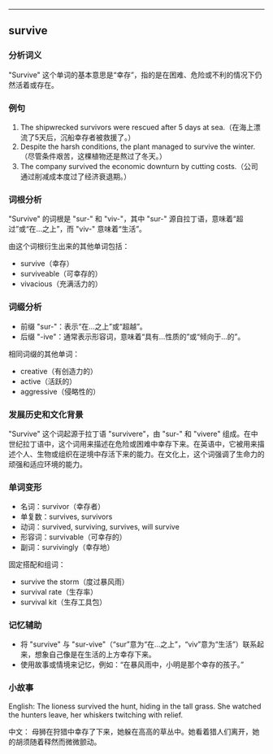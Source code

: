 
---------------
## survive
### 分析词义
"Survive" 这个单词的基本意思是“幸存”，指的是在困难、危险或不利的情况下仍然活着或存在。

### 例句
1. The shipwrecked survivors were rescued after 5 days at sea.（在海上漂流了5天后，沉船幸存者被救援了。）
2. Despite the harsh conditions, the plant managed to survive the winter.（尽管条件艰苦，这棵植物还是熬过了冬天。）
3. The company survived the economic downturn by cutting costs.（公司通过削减成本度过了经济衰退期。）

### 词根分析
"Survive" 的词根是 "sur-" 和 "viv-"，其中 "sur-" 源自拉丁语，意味着“超过”或“在...之上”，而 "viv-" 意味着“生活”。

由这个词根衍生出来的其他单词包括：
- survive（幸存）
- surviveable（可幸存的）
- vivacious（充满活力的）

### 词缀分析
- 前缀 "sur-"：表示“在...之上”或“超越”。
- 后缀 "-ive"：通常表示形容词，意味着“具有...性质的”或“倾向于...的”。

相同词缀的其他单词：
- creative（有创造力的）
- active（活跃的）
- aggressive（侵略性的）

### 发展历史和文化背景
"Survive" 这个词起源于拉丁语 "survivere"，由 "sur-" 和 "vivere" 组成。在中世纪拉丁语中，这个词用来描述在危险或困难中幸存下来。在英语中，它被用来描述个人、生物或组织在逆境中存活下来的能力。在文化上，这个词强调了生命力的顽强和适应环境的能力。

### 单词变形
- 名词：survivor（幸存者）
- 单复数：survives, survivors
- 动词：survived, surviving, survives, will survive
- 形容词：survivable（可幸存的）
- 副词：survivingly（幸存地）

固定搭配和组词：
- survive the storm（度过暴风雨）
- survival rate（生存率）
- survival kit（生存工具包）

### 记忆辅助
- 将 "survive" 与 "sur-vive"（“sur”意为“在...之上”，“viv”意为“生活”）联系起来，想象自己像是在生活的上方幸存下来。
- 使用故事或情境来记忆，例如：“在暴风雨中，小明是那个幸存的孩子。”

### 小故事
English:
The lioness survived the hunt, hiding in the tall grass. She watched the hunters leave, her whiskers twitching with relief.

中文：
母狮在狩猎中幸存了下来，她躲在高高的草丛中。她看着猎人们离开，她的胡须随着释然而微微颤动。

